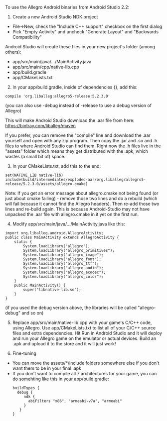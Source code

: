 To use the Allegro Android binaries from Android Studio 2.2:

1. Create a new Android Studio NDK project
 * File->New, check the "Include C++ support" checkbox on the first dialog
 * Pick "Empty Activity" and uncheck "Generate Layout" and "Backwards Compatibility"

  Android Studio will create these files in your new project's folder (among others):

 * app/src/main/java/.../MainActivity.java
 * app/src/main/cpp/native-lib.cpp
 * app/build.gradle
 * app/CMakeLists.txt

2. In your app/build.gradle, inside of dependencies {}, add this:

 ```
 compile 'org.liballeg:allegro5-release:5.2.3.0'
 ```
 (you can also use -debug instead of -release to use a debug version of Allegro)
 
 This will make Android Studio download the .aar file from here: https://bintray.com/liballeg/maven
 
 If you prefer, you can remove the "compile" line and download the .aar yourself and open with any zip program. Then copy the .jar and .so and .h files to where Android Studio can find them. Right now the .h files live in the "assets" folder which means they get distributed with the .apk, which wastes (a small bit of) space.
 
3. In your CMakeLists.txt, add this to the end:

 ```
 set(NATIVE_LIB native-lib)
 include(build/intermediates/exploded-aar/org.liballeg/allegro5-release/5.2.3.0/assets/allegro.cmake)
 ```
 Note: If you get an error message about allegro.cmake not being found (or just about cmake failing) - remove those two lines and do a rebuild (which will fail because it cannot find the Allegro headers). Then re-add those two lines and re-build again. This is because Android-Studio may not have unpacked the .aar file with allegro.cmake in it yet on the first run.

4. Modify app/src/main/java/.../MainActivity.java like this:

 ```
 import org.liballeg.android.AllegroActivity;
 public class MainActivity extends AllegroActivity {
     static {
         System.loadLibrary("allegro");
         System.loadLibrary("allegro_primitives");
         System.loadLibrary("allegro_image");
         System.loadLibrary("allegro_font");
         System.loadLibrary("allegro_ttf");
         System.loadLibrary("allegro_audio");
         System.loadLibrary("allegro_acodec");
         System.loadLibrary("allegro_color");
     }
     public MainActivity() {
         super("libnative-lib.so");
     }
 }
```
 (if you used the debug version above, the libraries will be called "allegro-debug" and so on)

5. Replace app/src/main/native-lib.cpp with your game's C/C++ code, using Allegro. Use app/CMakeLists.txt to list all of your C/C++ source files and extra dependencies. Hit Run in Android Studio and it will
deploy and run your Allegro game on the emulator or actual devices. Build an .apk and upload it to the
store and it will just work!

6. Fine-tuning

* You can move the assets/\*/include folders somewhere else if you don't want them to be in your final .apk
* If you don't want to compile all 7 architectures for your game, you can do somehting like this in your app/build.gradle:
    ```
    buildTypes {
      debug { 
         ndk {
           abiFilters "x86", "armeabi-v7a", "armeabi"
         }
       }
    }
    ```

